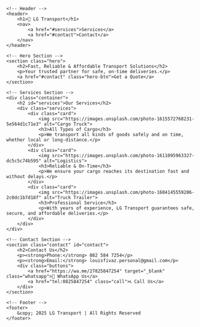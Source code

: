 
<html lang="en">
<head>
    <meta charset="UTF-8">
    <meta name="viewport" content="width=device-width, initial-scale=1.0">
    <title>LG Transport</title>
    <link rel="stylesheet" href="style.css">
</head>
<body>

    <!-- Header -->
    <header>
        <h1>🚚 LG Transport</h1>
        <nav>
            <a href="#services">Services</a>
            <a href="#contact">Contact</a>
        </nav>
    </header>

    <!-- Hero Section -->
    <section class="hero">
        <h2>Fast, Reliable & Affordable Transport Solutions</h2>
        <p>Your trusted partner for safe, on-time deliveries.</p>
        <a href="#contact" class="hero-btn">Get a Quote</a>
    </section>

    <!-- Services Section -->
    <div class="container">
        <h2 id="services">Our Services</h2>
        <div class="services">
            <div class="card">
                <img src="https://images.unsplash.com/photo-1615572768231-5e564d1c71e3" alt="Cargo Truck">
                <h3>All Types of Cargo</h3>
                <p>We transport all kinds of goods safely and on time, whether local or long-distance.</p>
            </div>
            <div class="card">
                <img src="https://images.unsplash.com/photo-1611095963327-dc5c5c74b595" alt="Logistics">
                <h3>Reliable & On-Time</h3>
                <p>We ensure your cargo reaches its destination fast and without delays.</p>
            </div>
            <div class="card">
                <img src="https://images.unsplash.com/photo-1604145559206-2c0dc1b7d18f" alt="Truck Trailer">
                <h3>Professional Service</h3>
                <p>With years of experience, LG Transport guarantees safe, secure, and affordable deliveries.</p>
            </div>
        </div>
    </div>

    <!-- Contact Section -->
    <section class="contact" id="contact">
        <h2>Contact Us</h2>
        <p><strong>Phone:</strong> 082 584 7254</p>
        <p><strong>Email:</strong> louisfivaz.personal@gmail.com</p>
        <div class="buttons">
            <a href="https://wa.me/27825847254" target="_blank" class="whatsapp">💬 WhatsApp Us</a>
            <a href="tel:0825847254" class="call">📞 Call Us</a>
        </div>
    </section>

    <!-- Footer -->
    <footer>
        &copy; 2025 LG Transport | All Rights Reserved
    </footer>

</body>
</html>
<link rel="stylesheet" href="style.css">
